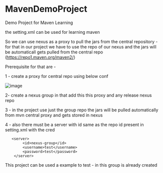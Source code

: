 # MavenDemoProject
Demo Project for Maven Learning

the setting.xml can be used for learning maven


So we can use nexus as a proxy to pull the jars from the central repository - for that in our project we have to use the repo of our nexus and the jars will be automaticall gets pulled from the central repo (https://repo1.maven.org/maven2/)

Prerequisite for that are -


1 - create a proxy for central repo using below conf

![image](https://github.com/mayankRepo01/MavenDemoProject/assets/83690350/714377cf-44a8-410f-bb7c-c806a076aae2)

2- create a nexus group in that add this this proxy and  any release nexus repo 

3 - in the project use just the group repo the jars will be pulled automatically from mvn central proxy and gets stored in nexus



4 - also there must be a server with id same as the repo id present in setting.xml with the cred

       <server>
            <id>nexus-group</id>
            <username>test</username>
            <password>test</password>
        </server>

This project can be used a example to test - in this group is already created 




